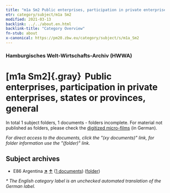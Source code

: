 ```yaml
---
title: "m1a Sm2 Public enterprises, participation in private enterprises, states or provinces, general"
etr: category/subject/m1a Sm2
modified: 2021-03-13
backlink: ../../about.en.html
backlink-title: "Category Overview"
fn-stub: about
x-canonical: https://pm20.zbw.eu/category/subject/s/m1a_Sm2
---
```


### Hamburgisches Welt-Wirtschafts-Archiv (HWWA)
# [m1a Sm2]{.gray}&#8201; Public enterprises, participation in private enterprises, states or provinces, general&#160; 





In total 1 subject folders, 1 documents - folders incomplete.
For material not published as folders, please check the [digitized micro-films](/film/h1_sh.de.html) (in German).

_For direct access to the documents, click the "(xy documents)" link, for folder information use the "(folder)" link._

## Subject archives


- E86 Argentina [**&nearr;**](../../../geo/i/141692/about.en.html "Argentina (all folders)") [**&uarr;**](../../../geo/about.en.html#E86 "Country category system") (<a href="https://pm20.zbw.eu/dfgview/sh/141692,144844" title="about: Argentina : Public enterprises, participation in private enterprises, states or provinces, general" target="_blank">1 documents</a>) ([folder](../../../../folder/sh/1416xx/141692/1448xx/144844/about.en.html))


_* The English category label is an unchecked automated translation of the German label._

